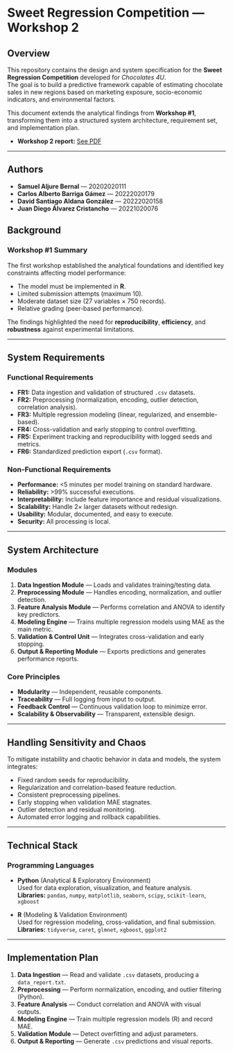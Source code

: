 # Sweet Regression Competition — Workshop 2

## Overview
This repository contains the design and system specification for the **Sweet Regression Competition** developed for *Chocolates 4U*.  
The goal is to build a predictive framework capable of estimating chocolate sales in new regions based on marketing exposure, socio-economic indicators, and environmental factors.

This document extends the analytical findings from **Workshop #1**, transforming them into a structured system architecture, requirement set, and implementation plan.

- **Workshop 2 report:**  [See PDF](https://github.com/Salda1308/SystemsAnalysisDesign-WorkshopsGroup/blob/main/Workshop_2_Design/Workshop2.pdf)
---

## Authors
- **Samuel Aljure Bernal** — 20202020111  
- **Carlos Alberto Barriga Gámez** — 20222020179  
- **David Santiago Aldana González** — 20222020158  
- **Juan Diego Álvarez Cristancho** — 20221020076  

## Background

### Workshop #1 Summary
The first workshop established the analytical foundations and identified key constraints affecting model performance:
- The model must be implemented in **R**.
- Limited submission attempts (maximum 10).
- Moderate dataset size (27 variables × 750 records).
- Relative grading (peer-based performance).

The findings highlighted the need for **reproducibility**, **efficiency**, and **robustness** against experimental limitations.

---

## System Requirements

### Functional Requirements
- **FR1:** Data ingestion and validation of structured `.csv` datasets.  
- **FR2:** Preprocessing (normalization, encoding, outlier detection, correlation analysis).  
- **FR3:** Multiple regression modeling (linear, regularized, and ensemble-based).  
- **FR4:** Cross-validation and early stopping to control overfitting.  
- **FR5:** Experiment tracking and reproducibility with logged seeds and metrics.  
- **FR6:** Standardized prediction export (`.csv` format).

### Non-Functional Requirements
- **Performance:** <5 minutes per model training on standard hardware.  
- **Reliability:** >99% successful executions.  
- **Interpretability:** Include feature importance and residual visualizations.  
- **Scalability:** Handle 2× larger datasets without redesign.  
- **Usability:** Modular, documented, and easy to execute.  
- **Security:** All processing is local.

---

## System Architecture

### Modules
1. **Data Ingestion Module** — Loads and validates training/testing data.  
2. **Preprocessing Module** — Handles encoding, normalization, and outlier detection.  
3. **Feature Analysis Module** — Performs correlation and ANOVA to identify key predictors.  
4. **Modeling Engine** — Trains multiple regression models using MAE as the main metric.  
5. **Validation & Control Unit** — Integrates cross-validation and early stopping.  
6. **Output & Reporting Module** — Exports predictions and generates performance reports.

### Core Principles
- **Modularity** — Independent, reusable components.  
- **Traceability** — Full logging from input to output.  
- **Feedback Control** — Continuous validation loop to minimize error.  
- **Scalability & Observability** — Transparent, extensible design.

---

## Handling Sensitivity and Chaos

To mitigate instability and chaotic behavior in data and models, the system integrates:
- Fixed random seeds for reproducibility.  
- Regularization and correlation-based feature reduction.  
- Consistent preprocessing pipelines.  
- Early stopping when validation MAE stagnates.  
- Outlier detection and residual monitoring.  
- Automated error logging and rollback capabilities.

---

## Technical Stack

### Programming Languages
- **Python** (Analytical & Exploratory Environment)  
  Used for data exploration, visualization, and feature analysis.  
  **Libraries:** `pandas`, `numpy`, `matplotlib`, `seaborn`, `scipy`, `scikit-learn`, `xgboost`

- **R** (Modeling & Validation Environment)  
  Used for regression modeling, cross-validation, and final submission.  
  **Libraries:** `tidyverse`, `caret`, `glmnet`, `xgboost`, `ggplot2`

---

## Implementation Plan

1. **Data Ingestion** — Read and validate `.csv` datasets, producing a `data_report.txt`.  
2. **Preprocessing** — Perform normalization, encoding, and outlier filtering (Python).  
3. **Feature Analysis** — Conduct correlation and ANOVA with visual outputs.  
4. **Modeling Engine** — Train multiple regression models (R) and record MAE.  
5. **Validation Module** — Detect overfitting and adjust parameters.  
6. **Output & Reporting** — Generate `.csv` predictions and visual reports.  

